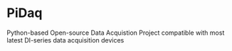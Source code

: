 # PiDaq
Python-based Open-source Data Acquistion Project compatible with most latest DI-series data acquisition devices
